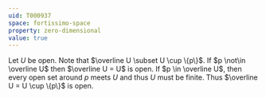 ```yaml
---
uid: T000937
space: fortissimo-space
property: zero-dimensional
value: true
---
```

Let $U$ be open. Note that $\overline U \subset U \cup \{p\}$. If $p \not\in \overline U$ then $\overline U = U$ is open. If $p \in \overline U$, then every open set around $p$ meets $U$ and thus $U$ must be finite. Thus $\overline U = U \cup \{p\}$ is open.

